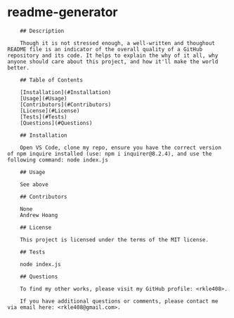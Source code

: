 # readme-generator
    
        ## Description

        Though it is not stressed enough, a well-written and thoughout README file is an indicator of the overall quality of a GitHub repository and its code. It helps to explain the why of it all, why anyone should care about this project, and how it'll make the world better.
    
        ## Table of Contents
        
        [Installation](#Installation)
        [Usage](#Usage)
        [Contributors](#Contributors)
        [License](#License)
        [Tests](#Tests)
        [Questions](#Questions)

        ## Installation
        
        Open VS Code, clone my repo, ensure you have the correct version of npm inquire installed (use: npm i inquirer@8.2.4), and use the following command: node index.js

        ## Usage
        
        See above
        
        ## Contributors
        
        None
        Andrew Hoang

        ## License

        This project is licensed under the terms of the MIT license.

        ## Tests

        node index.js

        ## Questions
        
        To find my other works, please visit my GitHub profile: <rkle408>.
        
        If you have additional questions or comments, please contact me via email here: <rkle408@gmail.com>.
    
